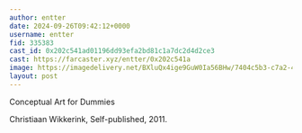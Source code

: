 ```yaml
---
author: entter
date: 2024-09-26T09:42:12+0000
username: entter
fid: 335383
cast_id: 0x202c541ad01196dd93efa2bd81c1a7dc2d4d2ce3
cast: https://farcaster.xyz/entter/0x202c541a
image: https://imagedelivery.net/BXluQx4ige9GuW0Ia56BHw/7404c5b3-c7a2-4d21-443c-145a846c7f00/original
layout: post
---
```


Conceptual Art for Dummies

Christiaan Wikkerink, Self-published, 2011.

<img src='https://imagedelivery.net/BXluQx4ige9GuW0Ia56BHw/7404c5b3-c7a2-4d21-443c-145a846c7f00/original' alt='' referrerpolicy='no-referrer'/>
